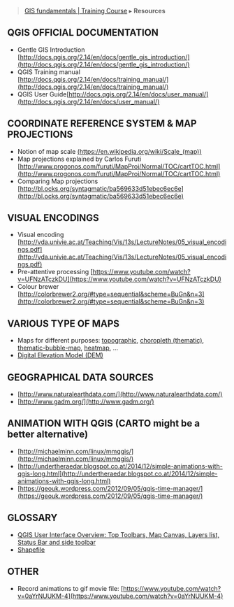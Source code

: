 > [GIS fundamentals | Training Course](agenda.md) ▸ **Resources**

## QGIS OFFICIAL DOCUMENTATION
  * Gentle GIS Introduction [http://docs.qgis.org/2.14/en/docs/gentle_gis_introduction/](http://docs.qgis.org/2.14/en/docs/gentle_gis_introduction/)
  * QGIS Training manual [http://docs.qgis.org/2.14/en/docs/training_manual/](http://docs.qgis.org/2.14/en/docs/training_manual/)
  * QGIS User Guide[http://docs.qgis.org/2.14/en/docs/user_manual/](http://docs.qgis.org/2.14/en/docs/user_manual/)

## COORDINATE REFERENCE SYSTEM & MAP PROJECTIONS
* Notion of map scale [(https://en.wikipedia.org/wiki/Scale_(map))](https://en.wikipedia.org/wiki/Scale_(map))
* Map projections explained by Carlos Furuti [http://www.progonos.com/furuti/MapProj/Normal/TOC/cartTOC.html](http://www.progonos.com/furuti/MapProj/Normal/TOC/cartTOC.html)
* Comparing Map projections [http://bl.ocks.org/syntagmatic/ba569633d51ebec6ec6e](http://bl.ocks.org/syntagmatic/ba569633d51ebec6ec6e)

## VISUAL ENCODINGS
* Visual encoding [http://vda.univie.ac.at/Teaching/Vis/13s/LectureNotes/05_visual_encodings.pdf](http://vda.univie.ac.at/Teaching/Vis/13s/LectureNotes/05_visual_encodings.pdf)
* Pre-attentive processing [https://www.youtube.com/watch?v=UFNzATczkDU](https://www.youtube.com/watch?v=UFNzATczkDU)
* Colour brewer [http://colorbrewer2.org/#type=sequential&scheme=BuGn&n=3](http://colorbrewer2.org/#type=sequential&scheme=BuGn&n=3)

## VARIOUS TYPE OF MAPS
* Maps for different purposes: [topographic](https://en.wikipedia.org/wiki/Topographic_map), [choropleth (thematic)](https://bl.ocks.org/mbostock/4060606), [thematic-bubble-map](https://bost.ocks.org/mike/bubble-map/), [heatmap](https://carto.com/docs/tutorials/heatmap/), ...
* [Digital Elevation Model (DEM)](https://en.wikipedia.org/wiki/Digital_elevation_model)

## GEOGRAPHICAL DATA SOURCES
* [http://www.naturalearthdata.com/](http://www.naturalearthdata.com/)
* [http://www.gadm.org/](http://www.gadm.org/)

## ANIMATION WITH QGIS (CARTO might be a better alternative)
* [http://michaelminn.com/linux/mmqgis/](http://michaelminn.com/linux/mmqgis/)
* [http://undertheraedar.blogspot.co.at/2014/12/simple-animations-with-qgis-long.html](http://undertheraedar.blogspot.co.at/2014/12/simple-animations-with-qgis-long.html)
* [https://geouk.wordpress.com/2012/09/05/qgis-time-manager/](https://geouk.wordpress.com/2012/09/05/qgis-time-manager/)

## GLOSSARY
* [QGIS User Interface Overview: Top Toolbars, Map Canvas, Layers list, Status Bar and side toolbar](https://docs.qgis.org/2.2/en/docs/training_manual/introduction/overview.html)
* [Shapefile](https://en.wikipedia.org/wiki/Shapefile)

## OTHER
* Record animations to gif movie file: [https://www.youtube.com/watch?v=0aYrNUUKM-4](https://www.youtube.com/watch?v=0aYrNUUKM-4)

